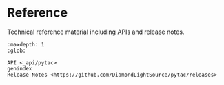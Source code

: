# Reference

Technical reference material including APIs and release notes.

```{toctree}
:maxdepth: 1
:glob:

API <_api/pytac>
genindex
Release Notes <https://github.com/DiamondLightSource/pytac/releases>
```
